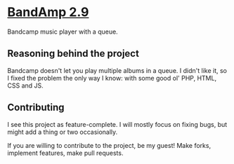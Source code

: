 # [BandAmp 2.9](https://bandamp.fly.dev/)

Bandcamp music player with a queue.

## Reasoning behind the project

Bandcamp doesn't let you play multiple albums in a queue.
I didn't like it, so I fixed the problem the only way I know: with some good ol' PHP, HTML, CSS and JS.

## Contributing

I see this project as feature-complete. I will mostly focus on fixing bugs, but might add a thing or two occasionally.

If you are willing to contribute to the project, be my guest! Make forks, implement features, make pull requests.
